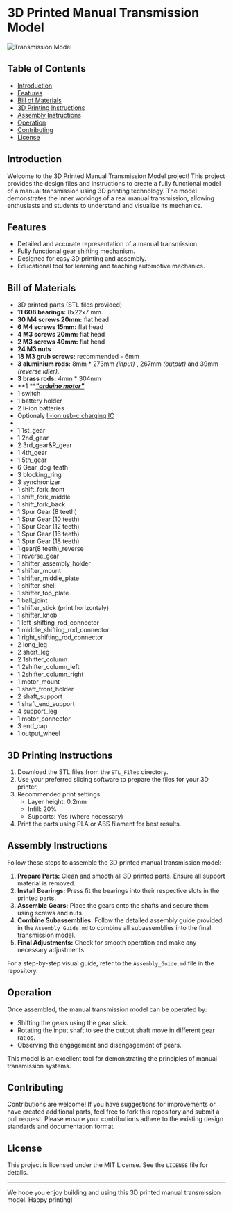# 3D Printed Manual Transmission Model

![Transmission Model](images/transmission_model_banner.jpg)

## Table of Contents

- [Introduction](#introduction)
- [Features](#features)
- [Bill of Materials](#bill-of-materials)
- [3D Printing Instructions](#3d-printing-instructions)
- [Assembly Instructions](#assembly-instructions)
- [Operation](#operation)
- [Contributing](#contributing)
- [License](#license)

## Introduction

Welcome to the 3D Printed Manual Transmission Model project! This project provides the design files and instructions to create a fully functional model of a manual transmission using 3D printing technology. The model demonstrates the inner workings of a real manual transmission, allowing enthusiasts and students to understand and visualize its mechanics.

## Features

- Detailed and accurate representation of a manual transmission.
- Fully functional gear shifting mechanism.
- Designed for easy 3D printing and assembly.
- Educational tool for learning and teaching automotive mechanics.

## Bill of Materials

- 3D printed parts (STL files provided)
- **11 608 bearings:** 8x22x7 mm.
- **30 M4 screws 20mm:** flat head
- **6 M4 screws 15mm:** flat head
- **4 M3 screws 20mm:** flat head
- **2 M3 screws 40mm:** flat head
- **24 M3 nuts**
- **18 M3 grub screws:** recommended - 6mm
- **3 aluminium rods:** 8mm * 273mm _(input)_ , 267mm _(output)_ and 39mm _(reverse idler)_.
- **3 brass rods:** 4mm * 304mm
- **1 **[_**"arduino motor"**_](https://www.amazon.com/dp/B08M45JWMD/ref=twister_B0BC2ZJNBC?_encoding=UTF8&th=1)
- 1 switch
- 1 battery holder
- 2 li-ion batteries
- Optionaly [li-ion usb-c charging IC](https://www.amazon.com/dp/B0BRSDS6CS/ref=twister_B0C3KW4TLT?_encoding=UTF8&th=1)
-
- 1 1st_gear
- 1 2nd_gear
- 2 3rd_gear&R_gear
- 1 4th_gear
- 1 5th_gear
- 6 Gear_dog_teath
- 3 blocking_ring
- 3 synchronizer
- 1 shift_fork_front
- 1 shift_fork_middle
- 1 shift_fork_back
- 1 Spur Gear (8 teeth)
- 1 Spur Gear (10 teeth)
- 1 Spur Gear (12 teeth)
- 1 Spur Gear (16 teeth)
- 1 Spur Gear (18 teeth)
- 1 gear(8 teeth)_reverse
- 1 reverse_gear
- 1 shifter_assembly_holder
- 1 shifter_mount
- 1 shifter_middle_plate
- 1 shifter_shell
- 1 shifter_top_plate
- 1 ball_joint
- 1 shifter_stick (print horizontaly)
- 1 shifter_knob
- 1 left_shifting_rod_connector
- 1 middle_shifting_rod_connector
- 1 right_shifting_rod_connector
- 2 long_leg
- 2 short_leg
- 2 1shifter_column
- 1 2shifter_column_left
- 1 2shifter_column_right
- 1 motor_mount
- 1 shaft_front_holder
- 2 shaft_support
- 1 shaft_end_support
- 4 support_leg
- 1 motor_connector
- 3 end_cap
- 1 output_wheel

## 3D Printing Instructions

1. Download the STL files from the `STL_Files` directory.
2. Use your preferred slicing software to prepare the files for your 3D printer.
3. Recommended print settings:
   - Layer height: 0.2mm
   - Infill: 20%
   - Supports: Yes (where necessary)
4. Print the parts using PLA or ABS filament for best results.

## Assembly Instructions

Follow these steps to assemble the 3D printed manual transmission model:

1. **Prepare Parts:** Clean and smooth all 3D printed parts. Ensure all support material is removed.
2. **Install Bearings:** Press fit the bearings into their respective slots in the printed parts.
3. **Assemble Gears:** Place the gears onto the shafts and secure them using screws and nuts.
4. **Combine Subassemblies:** Follow the detailed assembly guide provided in the `Assembly_Guide.md` to combine all subassemblies into the final transmission model.
5. **Final Adjustments:** Check for smooth operation and make any necessary adjustments.

For a step-by-step visual guide, refer to the `Assembly_Guide.md` file in the repository.

## Operation

Once assembled, the manual transmission model can be operated by:

- Shifting the gears using the gear stick.
- Rotating the input shaft to see the output shaft move in different gear ratios.
- Observing the engagement and disengagement of gears.

This model is an excellent tool for demonstrating the principles of manual transmission systems.

## Contributing

Contributions are welcome! If you have suggestions for improvements or have created additional parts, feel free to fork this repository and submit a pull request. Please ensure your contributions adhere to the existing design standards and documentation format.

## License

This project is licensed under the MIT License. See the `LICENSE` file for details.

---

We hope you enjoy building and using this 3D printed manual transmission model. Happy printing!

